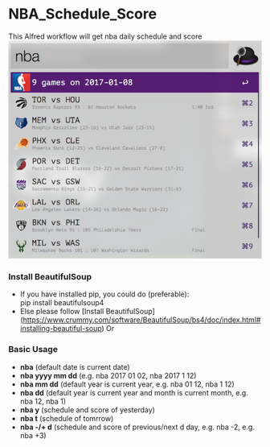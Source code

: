 # NBA_Schedule_Score
This Alfred workflow will get nba daily schedule and score  
![alt text](https://github.com/ChrisXi/NBA_Schedule_Score/blob/master/sc.png "result pic")

###
### Install BeautifulSoup
+ If you have installed pip, you could do (preferable):   
  pip install beautifulsoup4
+ Else please follow [Install BeautifulSoup] (https://www.crummy.com/software/BeautifulSoup/bs4/doc/index.html#installing-beautiful-soup) Or

### Basic Usage
+ **nba**            (default date is current date)  
+ **nba yyyy mm dd** (e.g. nba 2017 01 02, nba 2017 1 12)  
+ **nba mm dd**      (default year is current year, e.g. nba 01 12, nba 1 12)  
+ **nba dd**         (default year is current year and month is current month, e.g. nba 12, nba 1)  
+ **nba y**          (schedule and score of yesterday) 
+ **nba t**          (schedule of tomrrow)  
+ **nba -/+ d**      (schedule and score of previous/next d day, e.g. nba -2, e.g. nba +3)  


